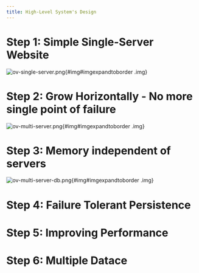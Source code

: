```yaml
---
title: High-Level System's Design
---
```


# Step 1: Simple Single-Server Website

![ov-single-server.png](/img/notes/ov-single-server.png){#img#imgexpandtoborder .img}

# Step 2: Grow Horizontally - No more single point of failure

![ov-multi-server.png](/img/notes/ov-multi-server.png){#img#imgexpandtoborder .img}

# Step 3: Memory independent of servers

![ov-multi-server-db.png](/img/notes/ov-multi-server-db.png){#img#imgexpandtoborder .img}

# Step 4: Failure Tolerant Persistence

# Step 5: Improving Performance

# Step 6: Multiple Datace
